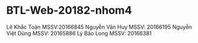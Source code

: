 ﻿# BTL-Web-20182-nhom4
Lê Khắc Toàn MSSV:20166845
Nguyễn Văn Huy MSSV: 20166195
Nguyễn Việt Dũng MSSV: 20165886
Lý Bảo Long MSSV: 20166381
